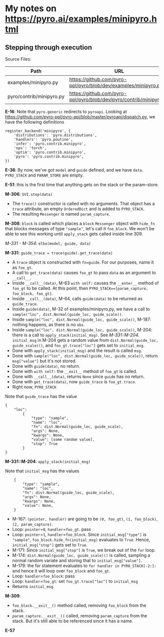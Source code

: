# My notes on https://pyro.ai/examples/minipyro.html

## Stepping through execution

Source Files: 

| Path | URL | Abbreviation |
|-|-|-|
| examples/minipyro.py | https://github.com/pyro-ppl/pyro/blob/dev/examples/minipyro.py | E |
| pyro/contrib/minipyro.py | https://github.com/pyro-ppl/pyro/blob/dev/pyro/contrib/minipyro.py | M |

**E-16**: Note that `pyro.generic` redirects to `pyroapi`.
Looking at
https://github.com/pyro-ppl/pyro-api/blob/master/pyroapi/dispatch.py, we have the following definitions

```
register_backend('minipyro', {
    'distributions': 'pyro.distributions',
    'handlers': 'pyro.poutine',
    'infer': 'pyro.contrib.minipyro',
    'ops': 'torch',
    'optim': 'pyro.contrib.minipyro',
    'pyro': 'pyro.contrib.minipyro',
})
```

**E-36**: By now, we've got `model` and `guide` defined, and we have `data`. `PYRO_STACK` and `PARAM_STORE` are empty.

**E-51**: this is the first time that anything gets on the stack or the param-store.

**M-306**: `SVI.step(data)`

 * The `trace()` constructor is called with no arguments.  That object has a `trace` attribute, an empty `OrderedDict` and is added to `PYRO_STACK`.  
 * The resulting `Messenger` is named `param_capture`.

**M-308**: `block` is called which places a `block` `Messenger` object with `hide_fn` that blocks messages of type `"sample"`, let's call it `foo_block`.  We won't be able to see this working until `apply_stack` gets called inside line 309.

*M-331 - M-354*: `elbo(model, guide, data)`

**M-331**: `guide_trace = trace(guide).get_trace(data)`

 * A `trace` object is constructed with `fn=guide`.  For our purposes, name it as `foo_gt`.
 * A call to `get_trace(data)` causes `foo_gt` to pass `data` as an argument to `__call__`.
 * Inside `__call__(data)`, M-63 `with self:` causes the `__enter__` method of `foo_gt` to be called.  At this point, then `PYRO_STACK==[param_capture, foo_block, foo_gt]`.
 * Inside `__call__(data)`, M-64, calls `guide(data)` to be returned as `guide_trace`.
 * Inside `guide(data)`, M-32 of examples/minipyro,py, we have a call to `sample("loc", dist.Normal(guide_loc, guide_scale))`.
 * Inside `sample("loc", dist.Normal(guide_loc, guide_scale))`, M-187: nothing happens, as there is no `obs`.
 * Inside `sample("loc", dist.Normal(guide_loc, guide_scale))`, M-204: there is a call to `apply_stack(initial_msg)`.  See *M-331::M-204*.  `initial_msg` in M-204 gets a random value from `dist.Normal(guide_loc, guide_scale)()`, and `foo_gt.trace["loc"]` gets set to `initial_msg`.
 * Done with `apply_stack(initial_msg)` and the result is called `msg`.
 * Done with `sample("loc", dist.Normal(guide_loc, guide_scale))`, return `msg["value"]` but it's not stored.
 * Done with `guide(data)`, no return.
 * Done with `with self:` the `__exit__` method of `foo_gt` is called.
 * Done with `__call__(data)`, returns `None` since `guide` has no return.
 * Done with `get_trace(data)`, now `guide_trace` is `foo_gt.trace`.
 * Right now, `PYRO_STACK`

Note that `guide_trace` has the value
```
{
    "loc":
        {
            "type": "sample",
            "name": "loc",
            "fn": dist.Normal(guide_loc, guide_scale),
            "args": None,
            "kwargs": None,
            "value": [some random value],
            "stop": True
        }   
}
```

**M-331::M-204**: `apply_stack(initial_msg)`

Note that `initial_msg` has the values
```
    {
        "type": "sample",
        "name": "loc",
        "fn": dist.Normal(guide_loc, guide_scale),
        "args": None,
        "kwargs": None,
        "value": None,
    }
```

 * M-167: `(pointer, handler)` are going to be `(0, foo_gt)`, `(1, foo_block)`, `(2, param_capture)`.
 * Loop: `pointer`=`0`, `handler`=`foo_gt`.  pass
 * Loop: `pointer`=`1`, `handler`=`foo_block`.  Since `initial_msg["type"]` is `"sample"`, `foo_block.hide_fn(initial_msg)` evaluates to `True`.  Hence, `initial_msg["stop"]` gets set to `True`.
 * M-171: Since `initial_msg["stop"]` is `True`, we break out of the `for` loop.
 * M-174: `dist.Normal(guide_loc, guide_scale)()` is called, sampling a normal random variate and storing that to `initial_msg["value"]`.
 * M-179: the for statement evaluates to `for handler in PYRO_STACK[-2:]:` and hence it will loop over `foo_block` and `foo_gt`.
 * Loop: `handler`=`foo_block`: pass
 * Loop: `handler`=`foo_gt`: set `foo_gt.trace["loc"]` to `initial_msg`
 * Returns `initial_msg`.


**M-309**: 

 * `foo_block.__exit__()` method called, removing `foo_block` from the stack.
 * `param_capture.__exit__()` called, removing `param_capture` from the stack.  But it's still able to be referenced since it has a name.

**E-57**
